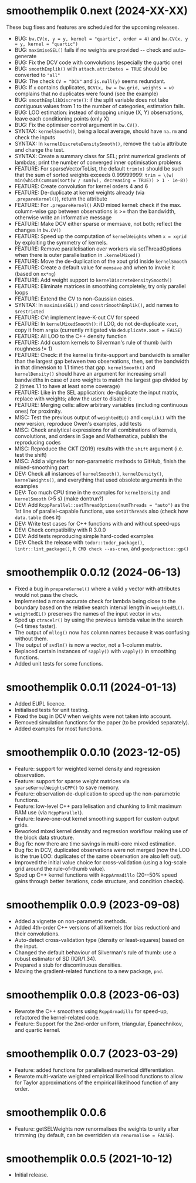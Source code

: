 # smoothemplik 0.next (2024-XX-XX)

These bug fixes and features are scheduled for the upcoming releases.

- BUG: `bw.CV(x, y = y, kernel = "quartic", order = 4)` and `bw.CV(x, y = y, kernel = "quartic")`
- BUG: `maximiseSEL()` fails if no weights are provided -- check and auto-generate
- BUG: Fix the DCV code with convolutions (especially the quartic one)
- BUG: `smoothEmplik()` with `attach.attributes = TRUE` should be converted to `"all"`
- BUG: The check `CV = "DCV"` and `is.null(y)` seems redundant.
- BUG: If `x` contains duplicates, `DCV(x, bw = bw.grid, weights = w)` complains that no duplicates were found (see the example)
- BUG: `smoothEmplikDiscrete()`: if the split variable does not take contiguous values from 1 to the number of categories, estimation fails.
- BUG: LOO estimation: instead of dropping unique (X, Y) observations, leave each conditioning points (only X)
- BUG: Fix the optimiser control argument in `bw.CV()`.
- SYNTAX: `kernelSmooth()`, being a local average, should have `na.rm` and check the inputs
- SYNTAX: In `kernelDiscreteDensitySmooth()`, remove the `table` attribute and change the test.
- SYNTAX: Create a summary class for SEL; print numerical gradients of lambdas; print the number of converged inner optimisation problems
- FEATURE: For sparseVectorToList, the default `trim(x)` should be such that the sum of sorted weights exceeds 0.99999999: `trim = \(w) min(which(cumsum(sort(w / sum(w), decreasing = TRUE)) > 1 - 1e-8))`
- FEATURE: Create convolution for kernel orders 4 and 6
- FEATURE: De-duplicate at kernel weights already (via `.prepareKernel()`), return the attribute
- FEATURE: For `.prepareKernel()` AND mixed kernel: check if the max. column-wise gap between observations is >= than the bandwidth, otherwise write an informative message
- FEATURE: Make DCV either sparse or memsave, not both; reflect the changes in `bw.CV()`
- FEATURE: Speed up the computation of `kernelWeights` when `x = xgrid` by exploiting the symmetry of kernels.
- FEATURE: Remove parallelisation over workers via setThreadOptions when there is outer parallelisation in `.kernelMixed()`
- FEATURE: Move the de-duplication of the xout grid inside `kernelSmooth`
- FEATURE: Create a default value for `memsave` and when to invoke it (based on `nx*ng`)
- FEATURE: Add weight support to `kernelDiscreteDensitySmooth()`
- FEATURE: Eliminate matrices in smoothing completely, try only parallel loops
- FEATURE: Extend the CV to non-Gaussian cases.
- SYNTAX: In `maximiseSEL()` and `constrSmoothEmplik()`, add names to `$restricted`
- FEATURE: CV: implement leave-K-out CV for speed
- FEATURE: In `kernelMixedSmooth()`: if LOO, do not de-duplicate `xout`, copy it from `arg$x` (currently mitigated via `deduplicate.xout = FALSE`)
- FEATURE: All LOO to the C++ density function
- FEATURE: Add custom kernels to Silverman's rule of thumb (with roughness != 1)
- FEATURE: Check: if the kernel is finite-support and bandwidth is smaller than the largest gap between two observations, then, set the bandwidth in that dimension to 1.1 times that gap. `kernelSmooth()` and `kernelDensity()` should have an argument for increasing small bandwidths in case of zero weights to match the largest gap divided by 2 (times 1.1 to have at least some coverage)
- FEATURE: Like in the SEL application: de-duplicate the input matrix, replace with weights; allow the user to disable it
- FEATURE: Merging cells: allow arbitrary variables (including continuous ones) for proximity.
- MISC: Test the previous output of `weightedEL()` and `cemplik()` with the new version, reproduce Owen's examples, add tests
- MISC: Check analytical expressions for all combinations of kernels, convolutions, and orders in Sage and Mathematica, publish the reproducing codes
- MISC: Reproduce the CKT (2019) results with the `shift` argument (i.e. test the shift)
- MISC: Add a vignette for non-parametric methods to GitHub, finish the mixed-smoothing part
- DEV: Check all instances of `kernelSmooth()`, `kernelDensity()`, `kernelWeights()`, and everything that used obsolete arguments in the examples
- DEV: Too much CPU time in the examples for `kernelDensity` and `kernelSmooth` (>5 s) (make dontrun?)
- DEV: Add `RcppParallel::setThreadOptions(numThreads = "auto")` as the 1st line of parallel-capable functions, use `setDTthreads` also (check how `data.table` does it)
- DEV: Write test cases for C++ functions with and without speed-ups
- DEV: Check compatibility with R 3.0.0
- DEV: Add tests reproducing simple hard-coded examples
- DEV: Check the release with `todor::todor_package()`, `lintr::lint_package()`, `R CMD check --as-cran`, and `goodpractice::gp()`


# smoothemplik 0.0.12 (2024-06-13)

- Fixed a bug in `prepareKernel()` where a valid `y` vector with attributes would not pass the check.
- Implemented a more accurate check for lambda being close to the boundary based on the relative search interval length in `weightedEL()`.
- `weightedEL()` preserves the names of the input vector in `wts`.
- Sped up `ctracelr()` by using the previous lambda value in the search (~4 times faster).
- The output of `mllog()` now has column names because it was confusing without them.
- The output of `svdlm()` is now a vector, not a 1-column matrix.
- Replaced certain instances of `sapply()` with `vapply()` in smoothing functions.
- Added unit tests for some functions.


# smoothemplik 0.0.11 (2024-01-13)

- Added EUPL licence.
- Initialised tests for unit testing.
- Fixed the bug in DCV when weights were not taken into account.
- Removed simulation functions for the paper (to be provided separately).
- Added examples for most functions.


# smoothemplik 0.0.10 (2023-12-05)

- Feature: support for weighted kernel density and regression observation.
- Feature: support for sparse weight matrices via `sparseKernelWeightsCPP()` to save memory.
- Feature: observation de-duplication to speed up the non-parametric functions.
- Feature: low-level C++ parallelisation and chunking to limit maximum RAM use (via `RcppParallel`).
- Feature: leave-one-out kernel smoothing support for custom output grids.
- Reworked mixed kernel density and regression workflow making use of the block data structure.
- Bug fix: now there are time savings in multi-core mixed estimation.
- Bug fix: in DCV, duplicated observations were not merged (now the LOO is the true LOO: duplicates of the same observation are also left out).
- Improved the initial value choice for cross-validation (using a log-scale grid around the rule-of-thumb value).
- Sped up C++ kernel functions with `RcppArmadillo` (20--50% speed gains through better iterations, code structure, and condition checks).


# smoothemplik 0.0.9 (2023-09-08)

- Added a vignette on non-parametric methods.
- Added 4th-order C++ versions of all kernels (for bias reduction) and their convolutions.
- Auto-detect cross-validation type (density or least-squares) based on the input.
- Changed the default behaviour of Silverman's rule of thumb: use a robust estimator of SD (IQR/1.34).
- Prepared a stub for discontinuous densities.
- Moving the gradient-related functions to a new package, `pnd`.


# smoothemplik 0.0.8 (2023-06-03)

- Rewrote the C++ smoothers using `RcppArmadillo` for speed-up, refactored the kernel-related code.
- Feature: Support for the 2nd-order uniform, triangular, Epanechnikov, and quartic kernel.


# smoothemplik 0.0.7 (2023-03-29)

- Feature: added functions for parallelised numerical differentiation.
- Rewrote multi-variate weighted empirical likelihood functions to allow for Taylor approximations of the empirical likelihood function of any order.


# smoothemplik 0.0.6

- Feature: getSELWeights now renormalises the weights to unity after trimming (by default, can be overridden via `renormalise = FALSE`).


# smoothemplik 0.0.5 (2021-10-12)

- Initial release.


